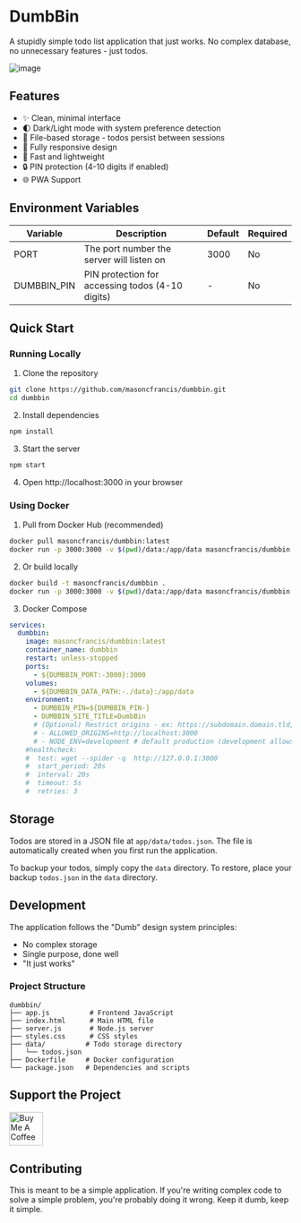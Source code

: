 # DumbBin

A stupidly simple todo list application that just works. No complex database, no unnecessary features - just todos.

![image](https://github.com/user-attachments/assets/a7857b13-db10-430f-af20-aedbf0d26023)


## Features

- ✨ Clean, minimal interface
- 🌓 Dark/Light mode with system preference detection
- 💾 File-based storage - todos persist between sessions
- 📱 Fully responsive design
- 🚀 Fast and lightweight
- 🔒 PIN protection (4-10 digits if enabled)
- 🌐 PWA Support

## Environment Variables

| Variable | Description | Default | Required |
|----------|-------------|---------|----------|
| PORT | The port number the server will listen on | 3000 | No |
| DUMBBIN_PIN | PIN protection for accessing todos (4-10 digits) | - | No |

## Quick Start

### Running Locally

1. Clone the repository
```bash
git clone https://github.com/masoncfrancis/dumbbin.git
cd dumbbin
```

2. Install dependencies
```bash
npm install
```

3. Start the server
```bash
npm start
```

4. Open http://localhost:3000 in your browser

### Using Docker

1. Pull from Docker Hub (recommended)
```bash
docker pull masoncfrancis/dumbbin:latest
docker run -p 3000:3000 -v $(pwd)/data:/app/data masoncfrancis/dumbbin:latest
```

2. Or build locally
```bash
docker build -t masoncfrancis/dumbbin .
docker run -p 3000:3000 -v $(pwd)/data:/app/data masoncfrancis/dumbbin
```

3. Docker Compose
```yaml
services:
  dumbbin:
    image: masoncfrancis/dumbbin:latest
    container_name: dumbbin
    restart: unless-stopped
    ports:
      - ${DUMBBIN_PORT:-3000}:3000
    volumes:
      - ${DUMBBIN_DATA_PATH:-./data}:/app/data
    environment:
      - DUMBBIN_PIN=${DUMBBIN_PIN-}
      - DUMBBIN_SITE_TITLE=DumbBin
      # (Optional) Restrict origins - ex: https://subdomain.domain.tld,https://auth.proxy.tld,http://internalip:port' (default is '*')
      # - ALLOWED_ORIGINS=http://localhost:3000
      # - NODE_ENV=development # default production (development allows all origins)
    #healthcheck:
    #  test: wget --spider -q  http://127.0.0.1:3000
    #  start_period: 20s
    #  interval: 20s
    #  timeout: 5s
    #  retries: 3
```
## Storage

Todos are stored in a JSON file at `app/data/todos.json`. The file is automatically created when you first run the application. 

To backup your todos, simply copy the `data` directory. To restore, place your backup `todos.json` in the `data` directory.

## Development

The application follows the "Dumb" design system principles:

- No complex storage
- Single purpose, done well
- "It just works"

### Project Structure

```
dumbbin/
├── app.js          # Frontend JavaScript
├── index.html      # Main HTML file
├── server.js       # Node.js server
├── styles.css      # CSS styles
├── data/          # Todo storage directory
│   └── todos.json
├── Dockerfile     # Docker configuration
└── package.json   # Dependencies and scripts
```

## Support the Project

<a href="https://www.buymeacoffee.com/dumbware" target="_blank">
  <img src="https://cdn.buymeacoffee.com/buttons/v2/default-yellow.png" alt="Buy Me A Coffee" height="60">
</a>

## Contributing

This is meant to be a simple application. If you're writing complex code to solve a simple problem, you're probably doing it wrong. Keep it dumb, keep it simple. 
